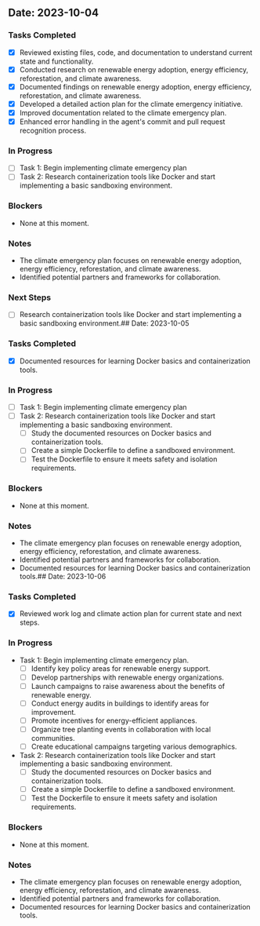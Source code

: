 ## Date: 2023-10-04

### Tasks Completed
- [x] Reviewed existing files, code, and documentation to understand current state and functionality.
- [x] Conducted research on renewable energy adoption, energy efficiency, reforestation, and climate awareness.
- [x] Documented findings on renewable energy adoption, energy efficiency, reforestation, and climate awareness.
- [x] Developed a detailed action plan for the climate emergency initiative.
- [x] Improved documentation related to the climate emergency plan.
- [x] Enhanced error handling in the agent's commit and pull request recognition process.

### In Progress
- [ ] Task 1: Begin implementing climate emergency plan
- [ ] Task 2: Research containerization tools like Docker and start implementing a basic sandboxing environment.

### Blockers
- None at this moment.

### Notes
- The climate emergency plan focuses on renewable energy adoption, energy efficiency, reforestation, and climate awareness.
- Identified potential partners and frameworks for collaboration.

### Next Steps
- [ ] Research containerization tools like Docker and start implementing a basic sandboxing environment.## Date: 2023-10-05

### Tasks Completed
- [x] Documented resources for learning Docker basics and containerization tools.

### In Progress
- [ ] Task 1: Begin implementing climate emergency plan
- [ ] Task 2: Research containerization tools like Docker and start implementing a basic sandboxing environment.
  - [ ] Study the documented resources on Docker basics and containerization tools.
  - [ ] Create a simple Dockerfile to define a sandboxed environment.
  - [ ] Test the Dockerfile to ensure it meets safety and isolation requirements.

### Blockers
- None at this moment.

### Notes
- The climate emergency plan focuses on renewable energy adoption, energy efficiency, reforestation, and climate awareness.
- Identified potential partners and frameworks for collaboration.
- Documented resources for learning Docker basics and containerization tools.## Date: 2023-10-06

### Tasks Completed
- [x] Reviewed work log and climate action plan for current state and next steps.

### In Progress
- Task 1: Begin implementing climate emergency plan.
  - [ ] Identify key policy areas for renewable energy support.
  - [ ] Develop partnerships with renewable energy organizations.
  - [ ] Launch campaigns to raise awareness about the benefits of renewable energy.
  - [ ] Conduct energy audits in buildings to identify areas for improvement.
  - [ ] Promote incentives for energy-efficient appliances.
  - [ ] Organize tree planting events in collaboration with local communities.
  - [ ] Create educational campaigns targeting various demographics.

- Task 2: Research containerization tools like Docker and start implementing a basic sandboxing environment.
  - [ ] Study the documented resources on Docker basics and containerization tools.
  - [ ] Create a simple Dockerfile to define a sandboxed environment.
  - [ ] Test the Dockerfile to ensure it meets safety and isolation requirements.

### Blockers
- None at this moment.

### Notes
- The climate emergency plan focuses on renewable energy adoption, energy efficiency, reforestation, and climate awareness.
- Identified potential partners and frameworks for collaboration.
- Documented resources for learning Docker basics and containerization tools.
